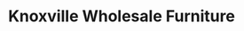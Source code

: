 ---
title: "Knoxville Wholesale Furniture"
url: /knoxville/knoxville-wholesale-furniture/
shop: Möbel
---